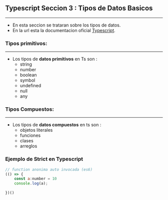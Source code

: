 ## Typescript Seccion 3 : Tipos de Datos Basicos
---
* En esta seccion se trataran sobre los tipos de datos.
* En la url esta la documentacion oficial [Typescript](https://www.typescriptlang.org/docs/handbook/2/everyday-types.html).
### Tipos primitivos:
---
* Los tipos de **datos primitivos** en Ts son :
  * string
  * number
  * boolean
  * symbol
  * undefined
  * null
  * any


### Tipos Compuestos:
---
* Los tipos de **datos compuestos** en ts son :
  * objetos literales
  * funciones
  * clases
  * arreglos

### Ejemplo de Strict en Typescript
```javascript
// function anonima auto invocada (es6)
(() => {
    const a:number = 10
    console.log(a);
    
})()

```